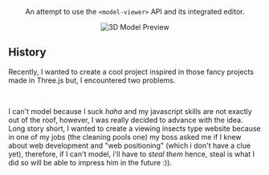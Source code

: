 <!-- 3D-FLY-PREVIEW -->
<div align="center">
  <p>An attempt to use the <code>&lt;model-viewer&gt;</code> API and its integrated editor.</p>
  <img src="https://github.com/user-attachments/assets/c34ff9bb-0495-4d7e-a702-87eb8d777282" alt="3D Model Preview">
</div>

  <h2>History</h2>
  <p>Recently, I wanted to create a cool project inspired in those fancy projects made in Three.js but, I encountered two problems.</p>
  <br>
  <p>I can't model because I suck <i>haha</i> and my javascript skills are not exactly out of the roof, however, I was really decided to advance with the idea. Long story short, I wanted to create a viewing insects type website because in one of my jobs (the cleaning pools one) my boss asked me if I knew about web development and "web positioning" (which i don't have a clue yet), therefore, if I can't model, i'll have to <i>steal them</i> hence, steal is what I did so will be able to impress him in the future :)).</p>

